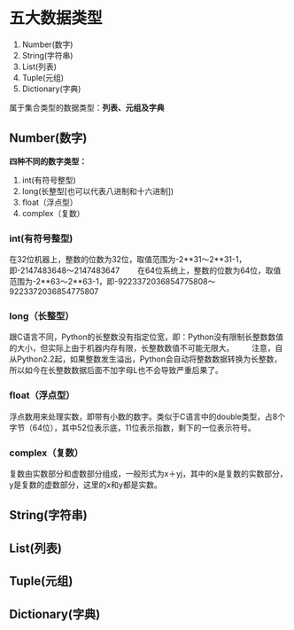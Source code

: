 # 五大数据类型

1. Number(数字)
2. String(字符串)
3. List(列表)
4. Tuple(元组)
5. Dictionary(字典)

属于集合类型的数据类型：**列表、元组及字典**

## Number(数字)

**四种不同的数字类型：**

1. int(有符号整型)
2. long(长整型[也可以代表八进制和十六进制])
3. float（浮点型）
4. complex（复数）

### int(有符号整型)

​	在32位机器上，整数的位数为32位，取值范围为-2\*\*31～2\*\*31-1，即-2147483648～2147483647
　　在64位系统上，整数的位数为64位，取值范围为-2\*\*63～2\*\*63-1，即-9223372036854775808～9223372036854775807

### **long（长整型）**

​	跟C语言不同，Python的长整数没有指定位宽，即：Python没有限制长整数数值的大小，但实际上由于机器内存有限，长整数数值不可能无限大。
　　注意，自从Python2.2起，如果整数发生溢出，Python会自动将整数数据转换为长整数，所以如今在长整数数据后面不加字母L也不会导致严重后果了。

### **float（浮点型）**

​	浮点数用来处理实数，即带有小数的数字。类似于C语言中的double类型，占8个字节（64位），其中52位表示底，11位表示指数，剩下的一位表示符号。

###  **complex（复数）**

​	复数由实数部分和虚数部分组成，一般形式为x＋yj，其中的x是复数的实数部分，y是复数的虚数部分，这里的x和y都是实数。

## String(字符串)

## List(列表)

## Tuple(元组)

## Dictionary(字典)